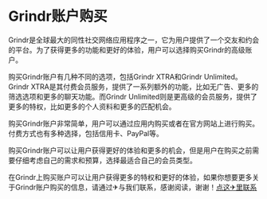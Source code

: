 # Grindr账户购买

Grindr是全球最大的同性社交网络应用程序之一，它为用户提供了一个交友和约会的平台。为了获得更多的功能和更好的体验，用户可以选择购买Grindr的高级账户。

购买Grindr账户有几种不同的选项，包括Grindr XTRA和Grindr Unlimited。Grindr XTRA是其付费会员服务，提供了一系列额外的功能，比如无广告、更多的筛选选项和更多的聊天功能。而Grindr Unlimited则是更高级的会员服务，提供了更多的特权，比如更多的个人资料和更多的匹配机会。

购买Grindr账户非常简单，用户可以通过应用内购买或者在官方网站上进行购买。付费方式也有多种选择，包括信用卡、PayPal等。

购买Grindr账户可以让用户获得更好的体验和更多的机会，但是用户在购买之前需要仔细考虑自己的需求和预算，选择最适合自己的会员类型。

在Grindr上购买账户可以让用户获得更多的特权和更好的体验，如果你想要更多关于Grindr账户购买的信息，请通过✈与我们联系，感谢阅读，谢谢！[点这✈里联系](https://c.k02.cc)
